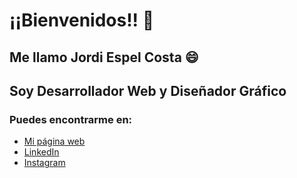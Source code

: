 # ¡¡Bienvenidos!! 👋

## <strong>Me llamo Jordi Espel Costa 😄</strong>

## Soy <strong>Desarrollador Web</strong> y <strong>Diseñador Gráfico</strong>

### Puedes encontrarme en:

- [Mi página web]()
- [LinkedIn](https://www.linkedin.com/in/jordi-espel-costa/)
- [Instagram](https://www.instagram.com/jordiec_/)
